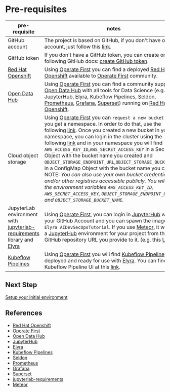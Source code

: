# Pre-requisites

| pre-requisite | notes |
| ------------- | ------------------ |
| GitHub account | The project is based on GitHub, if you don't have one account, just follow this [link](https://docs.github.com/en/github/getting-started-with-github/signing-up-for-a-new-github-account). |
| GitHub token |  If you don't have a GitHub token, you can create one following GitHub docs: [create GitHub token](https://docs.github.com/en/github/authenticating-to-github/creating-a-personal-access-token). |
| [Red Hat Openshift][1] |  Using [Operate First][2] you can find a deployed [Red Hat Openshift][1] available to [Operate First][2] community. |
| [Open Data Hub][3] |  Using [Operate First][2] you can find a community supported [Open Data Hub][3] with all tools for Data Science (e.g. [JupyterHub][4], [Elyra][5], [Kubeflow Pipelines][6], [Seldon][7], [Prometheus][8], [Grafana][9], [Superset][10]) running on [Red Hat Openshift][1]. |
| Cloud object storage | Using [Operate First][2] you can `request a new bucket` once you get a namespace. In order to do that, use the following [link](https://github.com/operate-first/support/issues/new?assignees=first-operator&labels=kind%2Fonboarding%2Carea%2Fbucket&template=ceph_bucket_request.yaml&title=BUCKET%3A+%3Cname%3E). Once you created a new bucket in your namespace, you can login in the cluster using the following [link](https://console-openshift-console.apps.zero.massopen.cloud/k8s/cluster/projects) and in your namespace you will find `AWS_ACCESS_KEY_ID`,`AWS_SECRET_ACCESS_KEY` in a Secret Object with the bucket name you created and `OBJECT_STORAGE_ENDPOINT_URL`,`OBJECT_STORAGE_BUCKET_NAME` in a ConfigMap Object with the bucket name you created. NOTE: _You can also use your own bucket credentials and/or other registries accessible publicly. You will need the environment variables `AWS_ACCESS_KEY_ID`, `AWS_SECRET_ACCESS_KEY`, `OBJECT_STORAGE_ENDPOINT_URL`, and `OBJECT_STORAGE_BUCKET_NAME`._ |
| JupyterLab environment with [jupyterlab-requirements][11] library and [Elyra][5] |  Using [Operate First][1], you can login in [JupyterHub][4] with your GitHub Account and you can spawn the image called `Elyra AIDevSecOpsTutorial`. If you use [Meteor][12], it will build a [JupyterHub][4] environment for your project from the GitHub repository URL you provide to it. (e.g. this [URL](https://github.com/pacospace/elyra-aidevsecops-tutorial)). |
| [Kubeflow Pipelines][6] | Using [Operate First][2] you will find [Kubeflow Pipeline][6] deployed and ready for use with [Elyra][5]. You can find the Kubeflow Pipeline UI at this [link](http://istio-ingressgateway-istio-system.apps.zero.massopen.cloud/_/pipeline/#/pipelines). |


## Next Step

[Setup your initial environment](./setup-initial-environment.md)

## References

* [Red Hat Openshift][1]
* [Operate First][2]
* [Open Data Hub][3]
* [JupyterHub][4]
* [Elyra][5]
* [Kubeflow Pipelines][6]
* [Seldon][7]
* [Prometheus][8]
* [Grafana][9]
* [Superset][10]
* [jupyterlab-requirements][11]
* [Meteor][12]

[1]: https://www.openshift.com/
[2]: https://www.operate-first.cloud/
[3]: https://opendatahub.io/
[4]: https://jupyter.org/hub
[5]: https://github.com/elyra-ai/elyra
[6]: https://www.kubeflow.org/docs/pipelines/overview/pipelines-overview/
[7]: https://www.seldon.io/
[8]: https://prometheus.io/
[9]: https://grafana.com/
[10]: https://superset.apache.org/
[11]: https://github.com/thoth-station/jupyterlab-requirements
[12]: https://github.com/AICoE/meteor
